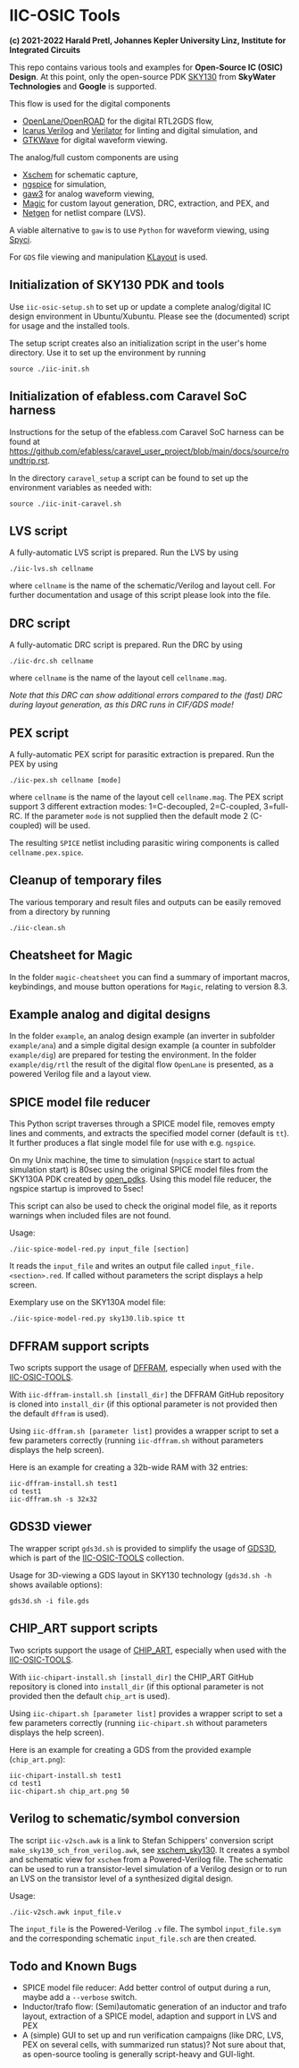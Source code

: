 # IIC-OSIC Tools

**(c) 2021-2022 Harald Pretl, Johannes Kepler University Linz, Institute for Integrated Circuits**

This repo contains various tools and examples for **Open-Source IC (OSIC) Design**. At this point, only the open-source PDK [SKY130](https://github.com/google/skywater-pdk) from **SkyWater Technologies** and **Google** is supported.

This flow is used for the digital components
* [OpenLane/OpenROAD](https://github.com/The-OpenROAD-Project/OpenLane) for the digital RTL2GDS flow,
* [Icarus Verilog](http://iverilog.icarus.com) and [Verilator](https://www.veripool.org/verilator/) for linting and digital simulation, and
* [GTKWave](http://gtkwave.sourceforge.net) for digital waveform viewing.

The analog/full custom components are using
* [Xschem](https://github.com/StefanSchippers/xschem) for schematic capture,
* [ngspice](http://ngspice.sourceforge.net) for simulation,
* [gaw3](https://github.com/StefanSchippers/xschem-gaw) for analog waveform viewing,
* [Magic](https://github.com/RTimothyEdwards/magic) for custom layout generation, DRC, extraction, and PEX, and
* [Netgen](https://github.com/RTimothyEdwards/netgen) for netlist compare (LVS).

A viable alternative to `gaw` is to use `Python` for waveform viewing, using [Spyci](https://github.com/gmagno/spyci).

For `GDS` file viewing and manipulation [KLayout](https://www.klayout.de) is used.

## Initialization of SKY130 PDK and tools

Use `iic-osic-setup.sh` to set up or update a complete analog/digital IC design environment in Ubuntu/Xubuntu. Please see the (documented) script for usage and the installed tools.

The setup script creates also an initialization script in the user's home directory. Use it to set up the environment by running

```shell
source ./iic-init.sh
```

## Initialization of efabless.com Caravel SoC harness

Instructions for the setup of the efabless.com Caravel SoC harness can be found at https://github.com/efabless/caravel_user_project/blob/main/docs/source/roundtrip.rst.

In the directory `caravel_setup` a script can be found to set up the environment variables as needed with: 

```shell
source ./iic-init-caravel.sh
```

## LVS script

A fully-automatic LVS script is prepared. Run the LVS by using 

```shell
./iic-lvs.sh cellname
```

where `cellname` is the name of the schematic/Verilog and layout cell. For further documentation and usage of this script please look into the file.

## DRC script

A fully-automatic DRC script is prepared. Run the DRC by using 

```shell
./iic-drc.sh cellname
```

where `cellname` is the name of the layout cell `cellname.mag`. 

_Note that this DRC can show additional errors compared to the (fast) DRC during layout generation, as this DRC runs in CIF/GDS mode!_

## PEX script

A fully-automatic PEX script for parasitic extraction is prepared. Run the PEX by using 

```shell
./iic-pex.sh cellname [mode]
```

where `cellname` is the name of the layout cell `cellname.mag`. The PEX script support 3 different extraction modes: 1=C-decoupled, 2=C-coupled, 3=full-RC. If the parameter `mode` is not supplied then the default mode 2 (C-coupled) will be used.

The resulting `SPICE` netlist including parasitic wiring components is called `cellname.pex.spice`.

## Cleanup of temporary files

The various temporary and result files and outputs can be easily removed from a directory by running

```shell
./iic-clean.sh
```

## Cheatsheet for Magic

In the folder `magic-cheatsheet` you can find a summary of important macros, keybindings, and mouse button operations for `Magic`, relating to version 8.3.

## Example analog and digital designs

In the folder `example`, an analog design example (an inverter in subfolder `example/ana`) and a simple digital design example (a counter in subfolder `example/dig`) are prepared for testing the environment. In the folder `example/dig/rtl` the result of the digital flow `OpenLane` is presented, as a powered Verilog file and a layout view.

## SPICE model file reducer

This Python script traverses through a SPICE model file, removes empty lines and comments, and extracts the
specified model corner (default is `tt`). It further produces a flat single model file for use with e.g. `ngspice`.

On my Unix machine, the time to simulation (`ngspice` start to actual simulation start) is 80sec using the
original SPICE model files from the SKY130A PDK created by [open_pdks](https://github.com/RTimothyEdwards/open_pdks).
Using this model file reducer, the ngspice startup is improved to 5sec!

This script can also be used to check the original model file, as it reports warnings when included files are not found.

Usage:

```shell
./iic-spice-model-red.py input_file [section]
```

It reads the `input_file` and writes an output file called `input_file.<section>.red`. If called without parameters
the script displays a help screen.

Exemplary use on the SKY130A model file:

```shell
./iic-spice-model-red.py sky130.lib.spice tt
```

## DFFRAM support scripts

Two scripts support the usage of [DFFRAM](https://github.com/AUCOHL/DFFRAM), especially when used with the [IIC-OSIC-TOOLS](https://github.com/hpretl/iic-osic-tools).

With `iic-dffram-install.sh [install_dir]` the DFFRAM GitHub repository is cloned into `install_dir` (if this optional parameter is not provided then the default `dffram` is used).

Using `iic-dffram.sh [parameter list]` provides a wrapper script to set a few parameters correctly (running `iic-dffram.sh` without parameters displays the help screen).

Here is an example for creating a 32b-wide RAM with 32 entries:

```shell
iic-dffram-install.sh test1
cd test1
iic-dffram.sh -s 32x32
```

## GDS3D viewer

The wrapper script `gds3d.sh` is provided to simplify the usage of [GDS3D](https://github.com/trilomix/GDS3D), which is part of the [IIC-OSIC-TOOLS](https://github.com/hpretl/iic-osic-tools) collection.

Usage for 3D-viewing a GDS layout in SKY130 technology (`gds3d.sh -h` shows available options):

```shell
gds3d.sh -i file.gds
```

## CHIP_ART support scripts

Two scripts support the usage of [CHIP_ART](https://github.com/jazvw/chip_art.git), especially when used with the [IIC-OSIC-TOOLS](https://github.com/hpretl/iic-osic-tools).

With `iic-chipart-install.sh [install_dir]` the CHIP_ART GitHub repository is cloned into `install_dir` (if this optional parameter is not provided then the default `chip_art` is used).

Using `iic-chipart.sh [parameter list]` provides a wrapper script to set a few parameters correctly (running `iic-chipart.sh` without parameters displays the help screen).

Here is an example for creating a GDS from the provided example (`chip_art.png`):

```shell
iic-chipart-install.sh test1
cd test1
iic-chipart.sh chip_art.png 50
```

## Verilog to schematic/symbol conversion

The script `iic-v2sch.awk` is a link to Stefan Schippers' conversion script `make_sky130_sch_from_verilog.awk`, see [xschem_sky130](https://github.com/StefanSchippers/xschem_sky130). It creates a symbol and schematic view for `xschem` from a Powered-Verilog file. The schematic can be used to run a transistor-level simulation of a Verilog design or to run an LVS on the transistor level of a synthesized digital design.

Usage:
```shell
./iic-v2sch.awk input_file.v
```

The `input_file` is the Powered-Verilog `.v` file. The symbol `input_file.sym` and the corresponding schematic `input_file.sch` are then created.

## Todo and Known Bugs

* SPICE model file reducer: Add better control of output during a run, maybe add a `--verbose` switch.
* Inductor/trafo flow: (Semi)automatic generation of an inductor and trafo layout, extraction of a SPICE model, adaption and support in LVS and PEX
* A (simple) GUI to set up and run verification campaigns (like DRC, LVS, PEX on several cells, with summarized run status)? Not sure about that, as open-source tooling is generally script-heavy and GUI-light.
